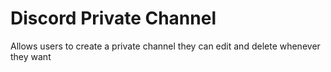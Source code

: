 # Discord Private Channel
Allows users to create a private channel they can edit and delete whenever they want
